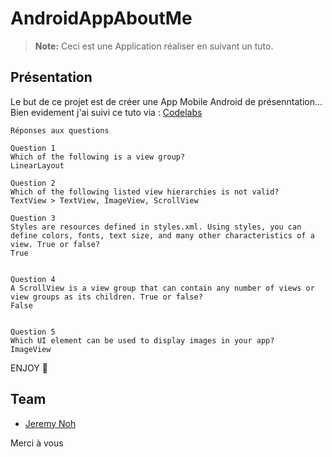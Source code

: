 # AndroidAppAboutMe


> **Note:**  Ceci est une Application réaliser en suivant un tuto.

## Présentation

Le but de ce projet est de créer une App Mobile Android de présenntation... 
Bien evidement j'ai suivi ce tuto via : [Codelabs](https://codelabs.developers.google.com/codelabs/kotlin-android-training-linear-layout/index.html?index=..%2F..android-kotlin-fundamentals#0)

```
Réponses aux questions

Question 1
Which of the following is a view group?
LinearLayout

Question 2
Which of the following listed view hierarchies is not valid?
TextView > TextView, ImageView, ScrollView

Question 3
Styles are resources defined in styles.xml. Using styles, you can define colors, fonts, text size, and many other characteristics of a view. True or false?
True


Question 4
A ScrollView is a view group that can contain any number of views or view groups as its children. True or false?
False


Question 5
Which UI element can be used to display images in your app?
ImageView
```


ENJOY 🙂

## Team
- [Jeremy Noh](https://github.com/JeremyNoh)

Merci à vous
